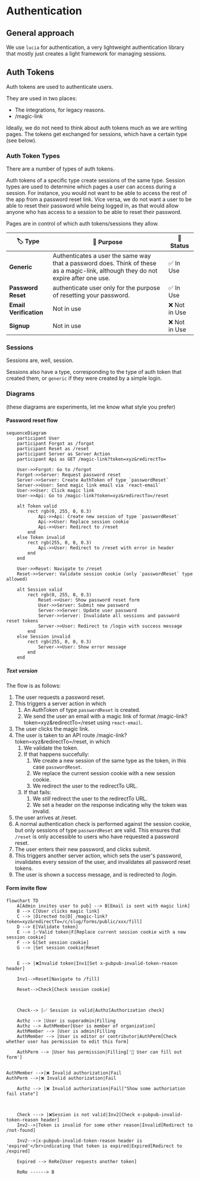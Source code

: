 # Authentication

## General approach

We use `lucia` for authentication, a very lightweight authentication library that mostly just creates a light framework for managing sessions.

## Auth Tokens

Auth tokens are used to authenticate users.

They are used in two places:

-   The integrations, for legacy reasons.
-   /magic-link

Ideally, we do not need to think about auth tokens much as we are writing pages. The tokens get exchanged for sessions, which have a certain type (see below).

### Auth Token Types

There are a number of types of auth tokens.

Auth tokens of a specific type create sessions of the same type. Session types are used to determine which pages a user can access during a session. For instance, you would not want to be able to access the rest of the app from a password reset link. Vice versa, we do not want a user to be able to reset their password while being logged in, as that would allow anyone who has access to a session to be able to reset their password.

Pages are in control of which auth tokens/sessions they allow.

| 🏷️ **Type**            | 🔐 **Purpose**                                                                                                                     | 📅 **Status** |
| ---------------------- | ---------------------------------------------------------------------------------------------------------------------------------- | ------------- |
| **Generic**            | Authenticates a user the same way that a password does. Think of these as a magic-link, although they do not expire after one use. | ✅ In Use     |
| **Password Reset**     | authenticate user only for the purpose of resetting your password.                                                                 | ✅ In Use     |
| **Email Verification** | Not in use                                                                                                                         | ❌ Not in Use |
| **Signup**             | Not in use                                                                                                                         | ❌ Not in Use |

### Sessions

Sessions are, well, session.

Sessions also have a type, corresponding to the type of auth token that created them, or `generic` if they were created by a simple login.

### Diagrams

(these diagrams are experiments, let me know what style you prefer)

#### Password reset flow

```mermaid
sequenceDiagram
    participant User
    participant Forgot as /forgot
    participant Reset as /reset
    participant Server as Server Action
    participant Api as GET /magic-link?token=xyz&redirectTo=

    User->>Forgot: Go to /forgot
    Forgot->>Server: Request password reset
    Server->>Server: Create AuthToken of type `passwordReset`
    Server->>User: Send magic link email via `react-email`
    User->>User: Click magic link
    User->>Api: Go to /magic-link?token=xyz&redirectTo=/reset

    alt Token valid
        rect rgb(0, 255, 0, 0.3)
            Api->>Api: Create new session of type `passwordReset`
            Api->>User: Replace session cookie
            Api->>User: Redirect to /reset
        end
    else Token invalid
        rect rgb(255, 0, 0, 0.3)
            Api->>User: Redirect to /reset with error in header
        end
    end

    User->>Reset: Navigate to /reset
    Reset->>Server: Validate session cookie (only `passwordReset` type allowed)

    alt Session valid
        rect rgb(0, 255, 0, 0.3)
            Reset->>User: Show password reset form
            User->>Server: Submit new password
            Server->>Server: Update user password
            Server->>Server: Invalidate all sessions and password reset tokens
            Server->>User: Redirect to /login with success message
        end
    else Session invalid
        rect rgb(255, 0, 0, 0.3)
            Server->>User: Show error message
        end
    end
```

##### Text version

The flow is as follows:

1. The user requests a password reset.
2. This triggers a server action in which
    1. An AuthToken of type `passwordReset` is created.
    2. We send the user an email with a magic link of format /magic-link?token=xyz&redirectTo=/reset using `react-email`.
3. The user clicks the magic link.
4. The user is taken to an API route /magic-link?token=xyz&redirectTo=/reset, in which
    1. We validate the token.
    2. If that happens succefully:
        1. We create a new session of the same type as the token, in this case `passwordReset`.
        2. We replace the current session cookie with a new session cookie.
        3. We redirect the user to the redirectTo URL.
    3. If that fails:
        1. We _still_ redirect the user to the redirectTo URL.
        2. We set a header on the response indicating why the token was invalid.
5. the user arrives at /reset.
6. A normal authentication check is performed against the session cookie, but only sessions of type `passwordReset` are valid. This ensures that `/reset` is only accessible to users who have requested a password reset.
7. The user enters their new password, and clicks submit.
8. This triggers another server action, which sets the user's password, invalidates every session of the user, and invalidates all password reset tokens.
9. The user is shown a success message, and is redirected to /login.

#### Form invite flow

```mermaid
flowchart TD
    A[Admin invites user to pub] --> B[Email is sent with magic link]
    B --> C[User clicks magic link]
    C --> |Directed to|D[ /magic-link?token=xyz&redirectTo=/c/slug/forms/public/xxx/fill]
    D --> E[Validate token]
    E --> |✅Valid token|F[Replace current session cookie with a new session cookie]
    F --> G[Set session cookie]
    G --> |Set session cookie|Reset


    E --> |❌Invalid token|Inv1[Set x-pubpub-invalid-token-reason header]

    Inv1-->Reset[Navigate to /fill]

    Reset-->Check[Check session cookie]



    Check--> |✅ Session is valid|Authz[Authorization check]

    Authz --> |User is superadmin|Filling
    Authz --> AuthMember[User is member of organization]
    AuthMember --> |User is admin|Filling
    AuthMember --> |User is editor or contributor|AuthPerm[Check whether user has permission to edit this form]

    AuthPerm --> |User has permission|Filling['🙏 User can fill out form']


AuthMember -->|❌ Invalid authorization|Fail
AuthPerm -->|❌ Invalid authorization|Fail

    Authz --> |❌ Invalid authorization|Fail["Show some authoriation fail state"]



    Check ---> |❌Session is not valid|Inv2[Check x-pubpub-invalid-token-reason header]
    Inv2-->|Token is invalid for some other reason|Invalid[Redirect to /not-found]

    Inv2-->|x-pubpub-invalid-token-reason header is 'expired'</br>indicating that token is expired|Expired[Redirect to /expired]

    Expired --> ReRe[User requests another token]

    ReRe ------> B

```

